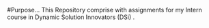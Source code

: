 #Purpose...
This Repository comprise with assignments for my Intern course in Dynamic Solution Innovators (DSi) .

